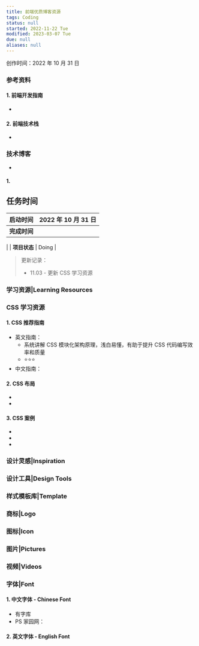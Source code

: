 ```yaml
---
title: 前端优质博客资源
tags: Coding
status: null
started: 2022-11-22 Tue
modified: 2023-03-07 Tue
due: null
aliases: null
---
```

创作时间：2022 年 10 月 31 日
### 参考资料
#### 1. 前端开发指南
- 
#### 2. 前端技术栈
- 
### 技术博客
- 
#### 1. 
## 任务时间

| **启动时间** | 2022 年 10 月 31 日 |
| --- | --- |
| **完成时间** | 
 |
| **项目状态** | Doing |

> 更新记录：
> - 11.03 - 更新 CSS 学习资源

### 学习资源|Learning Resources
### CSS 学习资源
#### 1. CSS 推荐指南
- 英文指南： 
   - 系统讲解 CSS 模块化架构原理，浅白易懂，有助于提升 CSS 代码编写效率和质量
   - ⭐⭐⭐
- 中文指南：
#### 2. CSS 布局
- 
-  
#### 3. CSS 案例
- 
- 
- 
### 设计灵感|Inspiration
### 设计工具|Design Tools 
### 样式模板库|Template
### 商标|Logo 
### 图标|Icon 
### 图片|Pictures 
### 视频|Videos
### 字体|Font
#### 1. 中文字体 - Chinese Font
- 有字库
- PS 家园网：
#### 2. 英文字体 - English Font
